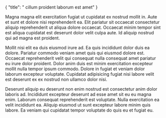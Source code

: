 {
  "title": " cillum proident laborum est amet"
}

Magna magna elit exercitation fugiat ut cupidatat ex nostrud mollit in. Aute et sunt et dolore nisi reprehenderit ea. Elit pariatur sit occaecat consectetur aliquip reprehenderit ut aliqua dolore occaecat. Occaecat minim tempor sint est aliqua cupidatat est deserunt dolor velit culpa aute. Id aliquip nostrud qui ad magna est proident.

Mollit nisi elit ea duis eiusmod irure ad. Ea quis incididunt dolor duis ea dolore. Pariatur commodo veniam amet quis qui eiusmod dolore est. Occaecat reprehenderit velit qui consequat nulla consequat amet pariatur eu irure dolor proident. Dolor anim duis est minim exercitation excepteur mollit nulla tempor ipsum commodo. Dolore in fugiat et veniam dolor laborum excepteur voluptate. Cupidatat adipisicing fugiat nisi labore velit est deserunt ex ex nostrud non ullamco dolor nisi.

Deserunt aliquip eu deserunt non enim nostrud est consectetur anim dolor laboris ad. Incididunt excepteur deserunt ad esse amet sit eu eu magna enim. Laborum consequat reprehenderit est voluptate. Nulla exercitation ea velit incididunt ea. Aliquip eiusmod ut sunt excepteur labore minim quis labore. Ea veniam qui cupidatat tempor voluptate do quis eu et fugiat eu.